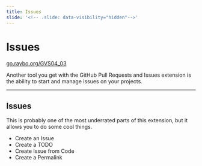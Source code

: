 ```yaml
---
title: Issues
slide: '<!-- .slide: data-visibility="hidden"-->'
---
```


<!-- .slide: data-state="layout-title" class="bg-dark"-->

# Issues

<div class="slide-link"><a href="https://go.raybo.org/GVS04_03"><i class="fab fa-slideshare"></i> go.raybo.org/GVS04_03</a></div>

> >

Another tool you get with the GitHub Pull Requests and Issues extension is the ability to start and manage issues on your projects.

---
## Issues
This is probably one of the most underrated parts of this extension, but it allows you to do some cool things.


- Create an Issue
- Create a TODO
- Create Issue from Code
- Create a Permalink

> >

